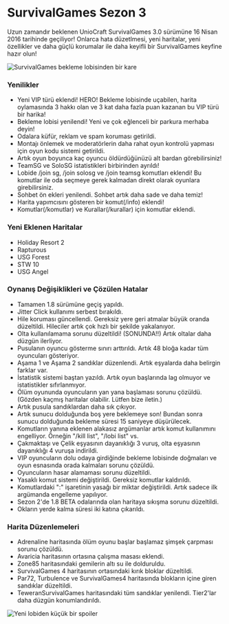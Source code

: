 # SurvivalGames Sezon 3

Uzun zamandır beklenen UnioCraft SurvivalGames 3.0 sürümüne 16 Nisan 2016 tarihinde geçiliyor! Onlarca hata düzetlmesi, yeni haritalar, yeni özellikler ve daha güçlü korumalar ile daha keyifli bir SurvivalGames keyfine hazır olun!

![SurvivalGames bekleme lobisinden bir kare](http://i64.tinypic.com/14izuvo.png)

### Yenilikler
- Yeni VIP türü eklendi! HERO! Bekleme lobisinde uçabilen, harita oylamasında 3 hakkı olan ve 3 kat daha fazla puan kazanan bu VIP türü bir harika!
- Bekleme lobisi yenilendi! Yeni ve çok eğlenceli bir parkura merhaba deyin!
- Odalara küfür, reklam ve spam koruması getirildi.
- Montajı önlemek ve moderatörlerin daha rahat oyun kontrolü yapması için oyun kodu sistemi getirildi.
- Artık oyun boyunca kaç oyuncu öldürdüğünüzü alt bardan görebilirsiniz!
- TeamSG ve SoloSG istatistikleri birbirinden ayrıldı!
- Lobide /join sg, /join solosg ve /join teamsg komutları eklendi! Bu komutlar ile oda seçmeye gerek kalmadan direkt olarak oyunlara girebilirsiniz.
- Sohbet ön ekleri yenilendi. Sohbet artık daha sade ve daha temiz!
- Harita yapımcısını gösteren bir komut(/info) eklendi!
- Komutlar(/komutlar) ve Kurallar(/kurallar) için komutlar eklendi.

### Yeni Eklenen Haritalar
- Holiday Resort 2
- Rapturous
- USG Forest
- STW 10
- USG Angel

### Oynanış Değişiklikleri ve Çözülen Hatalar
- Tamamen 1.8 sürümüne geçiş yapıldı.
- Jitter Click kullanımı serbest bırakıldı.
- Hile koruması güncellendi. Gereksiz yere geri atmalar büyük oranda düzeltildi. Hileciler artık çok hızlı bir şekilde yakalanıyor.
- Olta kullanılamama sorunu düzeltildi! (SONUNDA!!) Artık oltalar daha düzgün ilerliyor.
- Pusulanın oyuncu gösterme sınırı arttırıldı. Artık 48 bloğa kadar tüm oyuncuları gösteriyor.
- Aşama 1 ve Aşama 2 sandıklar düzenlendi. Artık eşyalarda daha belirgin farklar var.
- İstatistik sistemi baştan yazıldı. Artık oyun başlarında lag olmuyor ve istatistikler sıfırlanmıyor.
- Ölüm oyununda oyuncuların yan yana başlaması sorunu çözüldü. (Gözden kaçmış haritalar olabilir. Lütfen bize iletin.)
- Artık pusula sandıklardan daha sık çıkıyor.
- Artık sunucu dolduğunda boş yere beklemeye son! Bundan sonra sunucu dolduğunda bekleme süresi 15 saniyeye düşürülecek.
- Komutların yanına eklenen alakasız argümanlar artık komut kullanımını engelliyor. Örneğin "/kill list", "/lobi list" vs.
- Çakmaktaşı ve Çelik eşyasının dayanıklığı 3 vuruş, olta eşyasının dayanıklığı 4 vuruşa indirildi.
- VIP oyuncuların dolu odaya girdiğinde bekleme lobisinde doğmaları ve oyun esnasında orada kalmaları sorunu çözüldü.
- Oyuncuların hasar alamaması sorunu düzeltildi.
- Yasaklı komut sistemi değiştirildi. Gereksiz komutlar kaldırıldı.
- Komutlardaki ":" işaretinin yasağı bir miktar değiştirildi. Artık sadece ilk argümanda engelleme yapılıyor.
- Sezon 2'de 1.8 BETA odalarında olan haritaya sıkışma sorunu düzeltildi.
- Okların yerde kalma süresi iki katına çıkarıldı.

### Harita Düzenlemeleri
- Adrenaline haritasında ölüm oyunu başlar başlamaz şimşek çarpması sorunu çözüldü.
- Avaricia haritasının ortasına çalışma masası eklendi.
- Zone85 haritasındaki gemilerin altı su ile dolduruldu.
- SurvivalGames 4 haritasının ortasındaki kırık bloklar düzeltildi.
- Par72, Turbulence ve SurvivalGames4 haritasında blokların içine giren sandıklar düzeltildi.
- TeweranSurvivalGames haritasındaki tüm sandıklar yenilendi. Tier2'lar daha düzgün konumlandırıldı.

![Yeni lobiden küçük bir spoiler](http://i67.tinypic.com/whe002.png)
